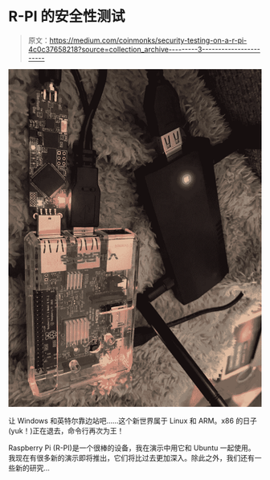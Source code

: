 # R-PI 的安全性测试

> 原文：<https://medium.com/coinmonks/security-testing-on-a-r-pi-4c0c37658218?source=collection_archive---------3----------------------->

![](img/cc763396aa8e314b9492316e511974d9.png)

让 Windows 和英特尔靠边站吧……这个新世界属于 Linux 和 ARM。x86 的日子(yuk！)正在退去，命令行再次为王！

Raspberry Pi (R-PI)是一个很棒的设备，我在演示中用它和 Ubuntu 一起使用。我现在有很多新的演示即将推出，它们将比过去更加深入。除此之外，我们还有一些新的研究…